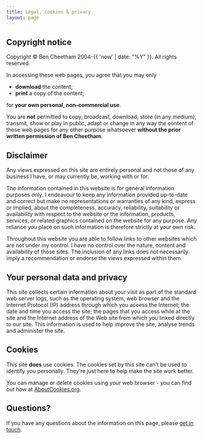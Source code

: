 ```yaml
---
title: Legal, cookies & privacy
layout: page
---
```

## Copyright notice 
 
Copyright &copy; Ben Cheetham 2004-{{ 'now' | date: "%Y" }}. All rights reserved.
 
In accessing these web pages, you agree that you may only
 
- **download** the content;
- **print** a copy of the content;
 
for **your own personal, non-commercial use**.
 
You are **not** permitted to copy, broadcast, download, store (in any medium), transmit, show or play in public, adapt or change in any way the content of these web pages for any other purpose whatsoever **without the prior written permission of Ben Cheetham**.
 
## Disclaimer

Any views expressed on this site are entirely personal and not those of any business I have, or may currently be, working with or for.
 
The information contained in this website is for general information purposes only. I endeavour to keep any information provided up-to-date and correct but make no representations or warranties of any kind, express or implied, about the completeness, accuracy, reliability, suitability or availability with respect to the website or the information, products, services, or related graphics contained on the website for any purpose. Any reliance you place on such information is therefore strictly at your own risk.

Throughout this website you are able to follow links to other websites which are not under my control. I have no control over the nature, content and availability of those sites. The inclusion of any links does not necessarily imply a recommendation or endorse the views expressed within them.
 
## Your personal data and privacy 
 
This site collects certain information about your visit as part of the standard web server logs, such as the operating system, web browser and the Internet Protocol (IP) address through which you access the Internet; the date and time you access the site; the pages that you access while at the site and the Internet address of the Web site from which you linked directly to our site. This information is used to help improve the site, analyse trends and administer the site.
 
## Cookies

This site **does** use cookies. The cookies set by this site can't be used to identify you personally. They're just here to help make the site work better.

You can manage or delete cookies using your web browser - you can find out how at <a href="http://www.aboutcookies.org/" target="_blank">AboutCookies.org</a>. 
 
## Questions?
 
If you have any questions about the information on this page, please <a href="/contact/" title="Get in touch with Ben">get in touch</a>.
